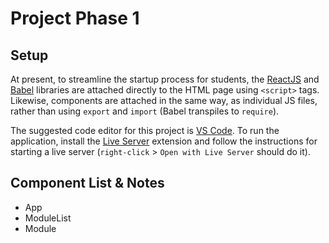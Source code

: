 # Project Phase 1

## Setup

At present, to streamline the startup process for students, the [ReactJS](https://reactjs.org/) and [Babel](https://babeljs.io/) libraries are attached directly to the HTML page using `<script>` tags. Likewise, components are attached in the same way, as individual JS files, rather than using `export` and `import` (Babel transpiles to `require`).

The suggested code editor for this project is [VS Code](https://code.visualstudio.com/). To run the application, install the [Live Server](https://marketplace.visualstudio.com/items?itemName=ritwickdey.LiveServer) extension and follow the instructions for starting a live server (`right-click` > `Open with Live Server` should do it).

## Component List & Notes

- App 
- ModuleList
- Module


